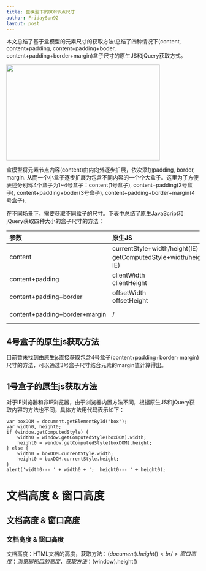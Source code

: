 ```yaml
---
title: 盒模型下的DOM节点尺寸
author: FridaySun92
layout: post
---
```


本文总结了基于盒模型的元素尺寸的获取方法:总结了四种情况下(content, content+padding, content+padding+boder, content+padding+border+margin)盒子尺寸的原生JS和jQuery获取方式。

<span class="image right">
    <img src="{{ 'assets/images/blog/border-model.jpg' | relative_url }}" alt="" style="height:250px; width:400px;"/>
</span>

盒模型将元素节点内容(content)由内向外逐步扩展，依次添加padding, border, margin. 从而一个小盒子逐步扩展为包含不同内容的一个个大盒子。这里为了方便表述分别称4个盒子为1~4号盒子：content(1号盒子), content+padding(2号盒子), content+padding+boder(3号盒子), content+padding+border+margin(4号盒子).

在不同场景下，需要获取不同盒子的尺寸。下表中总结了原生JavaScript和jQuery获取四种大小的盒子尺寸的方法：


| 参数 | 原生JS | jQuery |
|:-------|:------------------------------------------------------------------------|-----------------------:|
| content | currentStyle+width/height(IE) <br/> getComputedStyle+width/height(非IE) | width() <br/> height() |
| content+padding | clientWidth <br/> clientHeight | innerWidth() <br/> innerHeight() |
| content+padding+border | offsetWidth <br/> offsetHeight | outerWidth() <br/> outerHeight() |
| content+padding+border+margin | / | outerWidth(true) <br/> outerHeight(true) |

## 4号盒子的原生js获取方法
目前暂未找到由原生js直接获取包含4号盒子(content+padding+border+margin)尺寸的方法，可以通过3号盒子尺寸结合元素的margin值计算得出。

## 1号盒子的原生js获取方法
对于IE浏览器和非IE浏览器，由于浏览器内置方法不同，根据原生JS和jQuery获取内容的方法也不同，具体方法用代码表示如下：
```
var boxDOM = document.getElementById("box");
var width0, height0;
if (window.getComputedStyle) {
    width0 = window.getComputedStyle(boxDOM).width;
    height0 = window.getComputedStyle(boxDOM).height;
} else {
    width0 = boxDOM.currentStyle.width;
    height0 = boxDOM.currentStyle.height;
}
alert('width0--- ' + width0 + ';  height0--- ' + height0);
```

# 文档高度 & 窗口高度
## 文档高度 & 窗口高度
### 文档高度 & 窗口高度

文档高度：HTML文档的高度，获取方法：$(document).height()
<br/>
窗口高度：浏览器视口的高度，获取方法：$(window).height()

